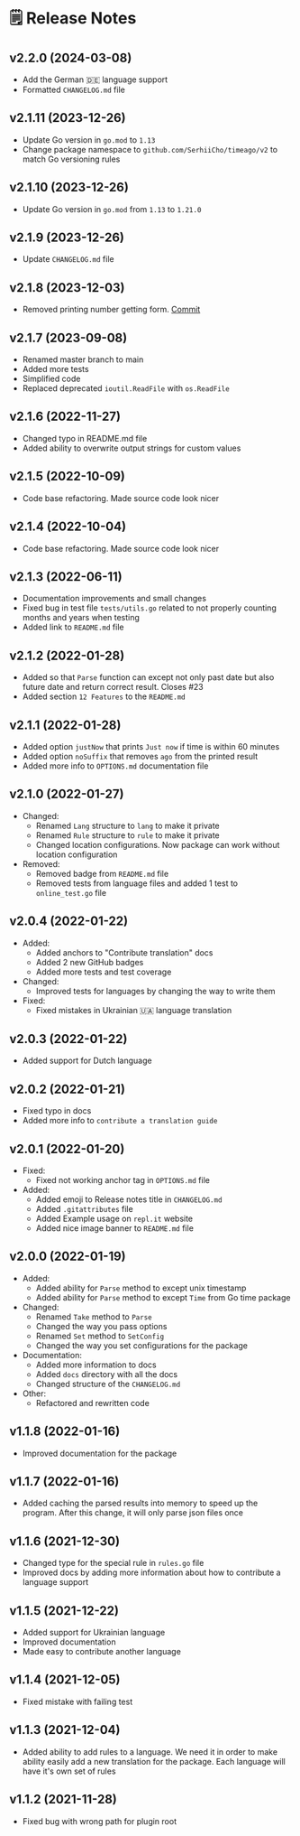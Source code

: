 # 🗒 Release Notes

## v2.2.0 (2024-03-08)

- Add the German 🇩🇪 language support
- Formatted `CHANGELOG.md` file


## v2.1.11 (2023-12-26)

- Update Go version in `go.mod` to `1.13`
- Change package namespace to `github.com/SerhiiCho/timeago/v2` to match Go versioning rules

## v2.1.10 (2023-12-26)

- Update Go version in `go.mod` from `1.13` to `1.21.0`

## v2.1.9 (2023-12-26)

- Update `CHANGELOG.md` file

## v2.1.8 (2023-12-03)

- Removed printing number getting form. [Commit](https://github.com/SerhiiCho/timeago/commit/52b312ad4a64c7ca9ef0d08e0920986c69ae610e)

## v2.1.7 (2023-09-08)

- Renamed master branch to main
- Added more tests
- Simplified code
- Replaced deprecated `ioutil.ReadFile` with `os.ReadFile`

## v2.1.6 (2022-11-27)

- Changed typo in README.md file
- Added ability to overwrite output strings for custom values

## v2.1.5 (2022-10-09)

- Code base refactoring. Made source code look nicer

## v2.1.4 (2022-10-04)

- Code base refactoring. Made source code look nicer

## v2.1.3 (2022-06-11)

- Documentation improvements and small changes
- Fixed bug in test file `tests/utils.go` related to not properly counting months and years when testing
- Added link to `README.md` file

## v2.1.2 (2022-01-28)

- Added so that `Parse` function can except not only past date but also future date and return correct result. Closes #23
- Added section `12 Features` to the `README.md`

## v2.1.1 (2022-01-28)

- Added option `justNow` that prints `Just now` if time is within 60 minutes
- Added option `noSuffix` that removes `ago` from the printed result
- Added more info to `OPTIONS.md` documentation file

## v2.1.0 (2022-01-27)

- Changed:
    - Renamed `Lang` structure to `lang` to make it private
    - Renamed `Rule` structure to `rule` to make it private
    - Changed location configurations. Now package can work without location configuration
- Removed:
    - Removed badge from `README.md` file
    - Removed tests from language files and added 1 test to `online_test.go` file

## v2.0.4 (2022-01-22)

- Added:
    - Added anchors to "Contribute translation" docs
    - Added 2 new GitHub badges
    - Added more tests and test coverage
- Changed:
    - Improved tests for languages by changing the way to write them
- Fixed:
    - Fixed mistakes in Ukrainian 🇺🇦 language translation

## v2.0.3 (2022-01-22)

- Added support for Dutch language

## v2.0.2 (2022-01-21)

- Fixed typo in docs
- Added more info to `contribute a translation guide`

## v2.0.1 (2022-01-20)

- Fixed:
    - Fixed not working anchor tag in `OPTIONS.md` file
- Added:
    - Added emoji to Release notes title in `CHANGELOG.md`
    - Added `.gitattributes` file
    - Added Example usage on `repl.it` website
    - Added nice image banner to `README.md` file

## v2.0.0 (2022-01-19)

- Added:
    - Added ability for `Parse` method to except unix timestamp
    - Added ability for `Parse` method to except `Time` from Go time package
- Changed:
    - Renamed `Take` method to `Parse`
    - Changed the way you pass options
    - Renamed `Set` method to `SetConfig`
    - Changed the way you set configurations for the package
- Documentation:
    - Added more information to docs
    - Added `docs` directory with all the docs
    - Changed structure of the `CHANGELOG.md`
- Other:
    - Refactored and rewritten code

## v1.1.8 (2022-01-16)

- Improved documentation for the package

## v1.1.7 (2022-01-16)

- Added caching the parsed results into memory to speed up the program. After this change, it will only parse json files once

## v1.1.6 (2021-12-30)

- Changed type for the special rule in `rules.go` file
- Improved docs by adding more information about how to contribute a language support

## v1.1.5 (2021-12-22)

- Added support for Ukrainian language
- Improved documentation
- Made easy to contribute another language

## v1.1.4 (2021-12-05)

- Fixed mistake with failing test

## v1.1.3 (2021-12-04)

- Added ability to add rules to a language. We need it in order to make ability easily add a new translation for the package. Each language will have it's own set of rules

## v1.1.2 (2021-11-28)

- Fixed bug with wrong path for plugin root